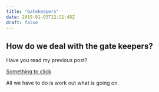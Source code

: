 ```yaml
---
title: "Gatekeepers"
date: 2019-01-03T12:21:48Z
draft: false
---
```

## How do we deal with the gate keepers?

Have you read my previous post?

[Something to click](../first-post/)

All we have to do is work out what is going on.


